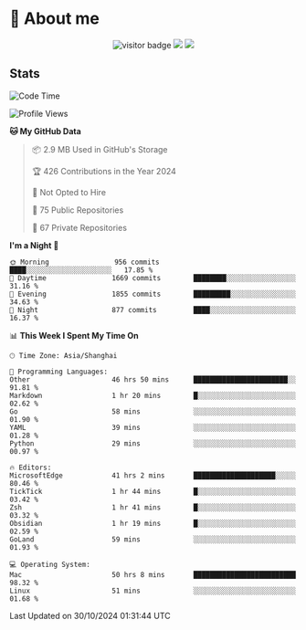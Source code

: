 <!-- ![](https://youpai.roccoshi.top/img/20200804214216.png) -->

# 🧐 About me
 
<p align="center">
<img src="https://visitor-badge.laobi.icu/badge?page_id=Lincest.Lincest&title=hits" alt="visitor badge"/>
<a href="mailto:imroccoshi@gmail.com"><img src="https://img.shields.io/badge/gmail-imroccoshi%40gmail.com-red"></a>
<a href="https://blog.roccoshi.top"><img src="https://img.shields.io/badge/blog-roccoshi-green"></a>
</p>

## Stats

<!--START_SECTION:waka-->
![Code Time](http://img.shields.io/badge/Code%20Time-1%2C641%20hrs%2049%20mins-blue)

![Profile Views](http://img.shields.io/badge/Profile%20Views-0-blue)

**🐱 My GitHub Data** 

> 📦 2.9 MB Used in GitHub's Storage 
 > 
> 🏆 426 Contributions in the Year 2024
 > 
> 🚫 Not Opted to Hire
 > 
> 📜 75 Public Repositories 
 > 
> 🔑 67 Private Repositories 
 > 
**I'm a Night 🦉** 

```text
🌞 Morning                956 commits         ████░░░░░░░░░░░░░░░░░░░░░   17.85 % 
🌆 Daytime                1669 commits        ████████░░░░░░░░░░░░░░░░░   31.16 % 
🌃 Evening                1855 commits        █████████░░░░░░░░░░░░░░░░   34.63 % 
🌙 Night                  877 commits         ████░░░░░░░░░░░░░░░░░░░░░   16.37 % 
```


📊 **This Week I Spent My Time On** 

```text
🕑︎ Time Zone: Asia/Shanghai

💬 Programming Languages: 
Other                    46 hrs 50 mins      ███████████████████████░░   91.81 % 
Markdown                 1 hr 20 mins        █░░░░░░░░░░░░░░░░░░░░░░░░   02.62 % 
Go                       58 mins             ░░░░░░░░░░░░░░░░░░░░░░░░░   01.90 % 
YAML                     39 mins             ░░░░░░░░░░░░░░░░░░░░░░░░░   01.28 % 
Python                   29 mins             ░░░░░░░░░░░░░░░░░░░░░░░░░   00.97 % 

🔥 Editors: 
MicrosoftEdge            41 hrs 2 mins       ████████████████████░░░░░   80.46 % 
TickTick                 1 hr 44 mins        █░░░░░░░░░░░░░░░░░░░░░░░░   03.42 % 
Zsh                      1 hr 41 mins        █░░░░░░░░░░░░░░░░░░░░░░░░   03.32 % 
Obsidian                 1 hr 19 mins        █░░░░░░░░░░░░░░░░░░░░░░░░   02.59 % 
GoLand                   59 mins             ░░░░░░░░░░░░░░░░░░░░░░░░░   01.93 % 

💻 Operating System: 
Mac                      50 hrs 8 mins       █████████████████████████   98.32 % 
Linux                    51 mins             ░░░░░░░░░░░░░░░░░░░░░░░░░   01.68 % 
```


 Last Updated on 30/10/2024 01:31:44 UTC
<!--END_SECTION:waka-->


